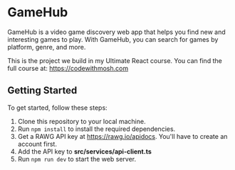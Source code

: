 # GameHub

GameHub is a video game discovery web app that helps you find new and interesting games to play. With GameHub, you can search for games by platform, genre, and more.

This is the project we build in my Ultimate React course. You can find the full course at: https://codewithmosh.com

## Getting Started

To get started, follow these steps:

1. Clone this repository to your local machine.
2. Run `npm install` to install the required dependencies.
3. Get a RAWG API key at https://rawg.io/apidocs. You'll have to create an account first.
4. Add the API key to **src/services/api-client.ts**
5. Run `npm run dev` to start the web server.
